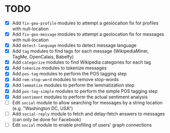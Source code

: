 TODO
====

- [X] Add `fix-geo-profile` modules to attempt a geolocation fix for profiles with null-location
- [X] Add `fix-geo-message` modules to attempt a geolocation fix for messages with null-location
- [X] Add `detect-language` modules to detect message language
- [X] Add `tag` modules to find tags for each message (WikipediaMiner, TagMe, OpenCalais, Babelfy)
- [X] Add `categorize` modules to find Wikipedia categories for each tag
- [X] Add `tokenize` modules to tokenize messages
- [X] Add `pos-tag` modules to perform the POS tagging step
- [X] Add `rem-stop-word` modules to remove stop-words
- [X] Add `lemmatize` modules to perform the lemmatization step
- [X] Add `pos-tag-simple` modules to perform the simple POS tagging step
- [X] Add `sentiment` modules to perform the actual sentiment analysis
- [ ] Edit `social` module to allow searching for messages by a string location (e.g. "Washington DC, USA")
- [ ] Add `social-reply` module to fetch and delay-fetch answers to messages (can only be done for Facebook)
- [ ] Edit `social` module to enable profiling of users' graph connections